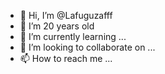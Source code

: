 - 👋 Hi, I’m @Lafuguzafff
- 👀 I’m 20 years old
- 🌱 I’m currently learning ...
- 💞️ I’m looking to collaborate on ...
- 📫 How to reach me ...
